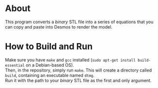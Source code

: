 # About  
This program converts a _binary_ STL file into a series of equations that you can copy and paste into Desmos to render the model.  

# How to Build and Run  
Make sure you have `make` and `gcc` installed (`sudo apt-get install build-essential` on a Debian-based OS).  
Then, in the repository, simply run `make`. This will create a directory called `build`, containing an executable named `dtmg`.  
Run it with the path to your _binary_ STL file as the first and only argument.  
